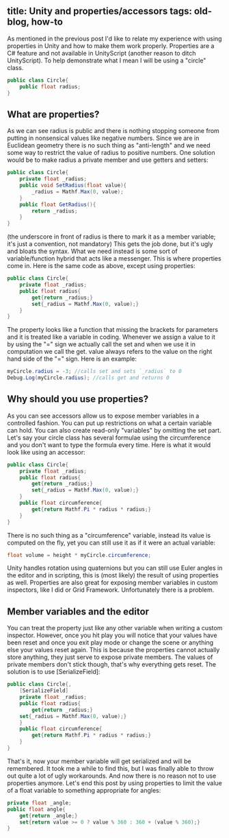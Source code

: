 title: Unity and properties/accessors
tags: old-blog, how-to
---

As mentioned in the previous post I'd like to relate my experience with using
properties in Unity and how to make them work properly. Properties are a C#
feature and not available in UnityScript (another reason to ditch UnityScript).
To help demonstrate what I mean I will be using a "circle" class.

~~~cs
public class Circle{
    public float radius;
}
~~~


What are properties?
--------------------

As we can see radius is public and there is nothing stopping someone from
putting in nonsensical values like negative numbers. Since we are in Euclidean
geometry there is no such thing as "anti-length" and we need some way to
restrict the value of radius to positive numbers. One solution would be to make
radius a private member and use getters and setters:

~~~cs
public class Circle{
    private float _radius;
    public void SetRadius(float value){
        _radius = Mathf.Max(0, value);
    }
    public float GetRadius(){
        return _radius;
    }
}
~~~

(the underscore in front of radius is there to mark it as a member variable;
it's just a convention, not mandatory) This gets the job done, but it's ugly
and bloats the syntax. What we need instead is some sort of variable/function
hybrid that acts like a messenger. This is where properties come in. Here is
the same code as above, except using properties:

~~~cs
public class Circle{
    private float _radius;
    public float radius{
        get{return _radius;}
        set{_radius = Mathf.Max(0, value);}
    }
}
~~~

The property looks like a function that missing the brackets for parameters and
it is treated like a variable in coding. Whenever we assign a value to it by
using the "=" sign we actually call the set and when we use it in computation
we call the get. value always refers to the value on the right hand side of the
"=" sign. Here is an example:

~~~cs
myCircle.radius = -3; //calls set and sets `_radius` to 0
Debug.Log(myCircle.radius); //calls get and returns 0
~~~


Why should you use properties?
------------------------------

As you can see accessors allow us to expose member variables in a controlled
fashion. You can put up restrictions on what a certain variable can hold. You
can also create read-only "variables" by omitting the set part. Let's say your
circle class has several formulae using the circumference and you don't want to
type the formula every time. Here is what it would look like using an accessor:

~~~cs
public class Circle{
    private float _radius;
    public float radius{
        get{return _radius;}
        set{_radius = Mathf.Max(0, value);}
    }
    public float circumference{
        get{return Mathf.Pi * radius * radius;}
    }
}
~~~

There is no such thing as a "circumference" variable, instead its value is
computed on the fly, yet you can still use it as if it were an actual variable:

~~~cs
float volume = height * myCircle.circumference;
~~~

Unity handles rotation using quaternions but you can still use Euler angles in
the editor and in scripting, this is (most likely) the result of using
properties as well. Properties are also great for exposing member variables in
custom inspectors, like I did or Grid Framework. Unfortunately there is a
problem.


Member variables and the editor
-------------------------------

You can treat the property just like any other variable when writing a custom
inspector. However, once you hit play you will notice that your values have
been reset and once you exit play mode or change the scene or anything else
your values reset again. This is because the properties cannot actually store
anything, they just serve to expose private members. The values of private
members don't stick though, that's why everything gets reset. The solution is
to use [SerializeField]:

~~~cs
public class Circle{,
    [SerializeField]
    private float _radius;
    public float radius{
        get{return _radius;}
    set{_radius = Mathf.Max(0, value);}
    }
    public float circumference{
        get{return Mathf.Pi * radius * radius;}
    }
}
~~~

That's it, now your member variable will get serialized and will be remembered.
It took me a while to find this, but I was finally able to throw out quite a
lot of ugly workarounds. And now there is no reason not to use properties
anymore. Let's end this post by using properties to limit the value of a float
variable to something appropriate for angles:

~~~cs
private float _angle;
public float angle{
    get{return _angle;}
    set{return value >= 0 ? value % 360 : 360 + (value % 360);}
}
~~~
